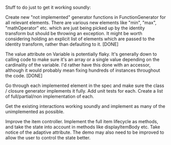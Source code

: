 Stuff to do just to get it working soundly:

Create new "not implemented" generator functions in FunctionGenerator for all relevant elements. There are various new elements like "min", "max", "mathOperator" etc. which are just being picked up by the identity transform but should be throwing an exception. It might be worth considering holding an explicit list of elements which are passed to the identity transform, rather than defaulting to it. [DONE]

The value attribute on Variable is potentially flaky. It's generally down to calling code to make sure it's an array or a single value depending on the cardinality of the variable. I'd rather have this done with an accessor, although it would probably mean fixing hundreds of instances throughout the code. [DONE]

Go through each implemented element in the spec and make sure the class / closure generator implements it fully. Add unit tests for each. Create a list of full/partial/non implementation of each.

Get the existing interactions working soundly and implement as many of the unimplemented as possible.

Improve the item controller. Implement the full item lifecycle as methods, and take the state into account in methods like displayItemBody etc. Take notice of the adaptive attribute. The demo may also need to be improved to allow the user to control the state better.

